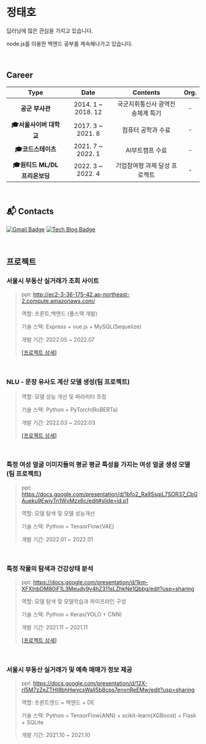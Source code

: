 # 정태호
딥러닝에 많은 관심을 가지고 있습니다.

node.js를 이용한 백엔드 공부를 계속해나가고 있습니다.

<br/>

## Career
| **Type** | **Date** | **Contents** | **Org.** |
|:--------:|:--------:|:--------:|:--------:|
| **공군 부사관** | 2014. 1 ~ 2018. 12 | 국군지휘통신사 광역전송체계 특기 | - |
| **:mortar_board:서울사이버 대학교** | 2017. 3 ~ 2021. 8 | 컴퓨터 공학과 수료 | - |
| **:mortar_board:코드스테이츠** | 2021. 7 ~ 2022. 1 | AI부트캠프 수료 | - |
| **:mortar_board:원티드 ML/DL 프리온보딩** | 2022. 3 ~ 2022. 4 | 기업참여형 과제 달성 프로젝트 | - |

<br/>

## :mailbox_with_mail: Contacts
[![Gmail Badge](https://img.shields.io/badge/Gmail-d14836?style=flat-square&logo=Gmail&logoColor=white&link=mailto:infinite1305@gmail.com)](mailto:infinite1305@gmail.com) [![Tech Blog Badge](http://img.shields.io/badge/-Tech%20blog-black?style=flat-square&logo=github&link=https://blog.naver.com/infinite13)](https://blog.naver.com/infinite13)

<br/>

## 프로젝트

### 서울시 부동산 실거래가 조회 사이트
>ppt: http://ec2-3-36-175-42.ap-northeast-2.compute.amazonaws.com/
>
>역할: 프론트,백엔드 (풀스택 개발)
>
>기술 스택: Express + vue.js + MySQL(Sequelize)
>
>개발 기간: 2022.05 ~ 2022.07
>
>[[프로젝트 상세]](https://github.com/jungTH13/Real_Estate_Transaction_Information-Site)

<br/>

### NLU - 문장 유사도 계산 모델 생성(팀 프로젝트)
>
>역할: 모델 성능 개선 및 파라미터 조정 
>
>기술 스택: Python + PyTorch(RoBERTa)
>
>개발 기간: 2022.03 ~ 2022.03
>
>[[프로젝트 상세]](https://github.com/jungTH13/Assignment-03)

<br/>

### 특정 여성 얼굴 이미지들의 평균 평균 특성을 가지는 여성 얼굴 생성 모델 (팀 프로젝트)
>ppt: https://docs.google.com/presentation/d/1bfo2_Ra9SsqjL7SOR37_CbGAueku9EwiyTn1WvMzx6c/edit#slide=id.p1
>
>역할: 모델 탐색 및 모델 성능개선
>
>기술 스택: Python + TensorFlow(VAE)
>
>개발 기간: 2022.01 ~ 2022.01

<br/>

### 특정 작물의 탐색과 건강상태 분석 
>ppt: https://docs.google.com/presentation/d/1km-XFXlnbDM80iF1L3Meudy9y4hZ311sLZhkNe1Qbbg/edit?usp=sharing
>
>역할: 모델 탐색 및 모델학습과 파이프라인 구성
>
>기술 스택: Python + Keras(YOLO + CNN)
>
>개발 기간: 2021.11 ~ 2021.11
>
>[[프로젝트 상세]](https://github.com/jungTH13/project4)

<br/>

### 서울시 부동산 실거래가 및 예측 매매가 정보 제공
>ppt: https://docs.google.com/presentation/d/12X-rI5M7zZeZTHI8bhHwvcsWalI5b8cps7enxnReEMw/edit?usp=sharing
>
>역할: 프론트엔드 + 백엔드 + DE
>
>기술 스택: Python + TensorFlow(ANN) + scikit-learn(XGBoost) + Flask + SQLite
>
>개발 기간: 2021.10 ~ 2021.10
